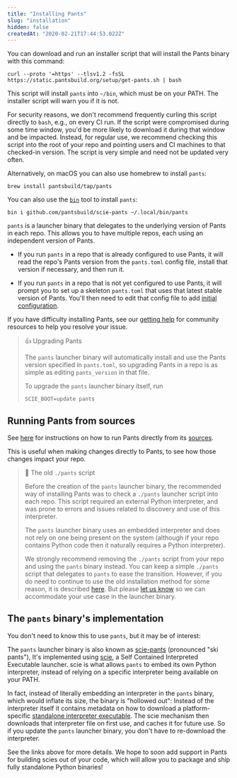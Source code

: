 ```yaml
---
title: "Installing Pants"
slug: "installation"
hidden: false
createdAt: "2020-02-21T17:44:53.022Z"
---
```


You can download and run an installer script that will install the Pants binary with this command:

```
curl --proto '=https' --tlsv1.2 -fsSL https://static.pantsbuild.org/setup/get-pants.sh | bash
```

This script will install `pants` into `~/bin`, which must be on your PATH. The installer script will warn you if it is not.

For security reasons, we don't recommend frequently curling this script directly to `bash`, e.g., on every CI run. If the script were compromised during some time window, you'd be more likely to download it during that window and be impacted. Instead, for regular use, we recommend checking this script into the root of your repo and pointing users and CI machines to that checked-in version. The script is very simple and need not be updated very often.

Alternatively, on macOS you can also use homebrew to install `pants`:

```
brew install pantsbuild/tap/pants
```

You can also use the [`bin`](https://github.com/marcosnils/bin) tool to install `pants`:

```
bin i github.com/pantsbuild/scie-pants ~/.local/bin/pants
```

`pants` is a launcher binary that delegates to the underlying version of Pants in each repo. This allows you to have multiple repos, each using an independent version of Pants.

- If you run `pants` in a repo that is already configured to use Pants, it will read the repo's Pants version from the `pants.toml` config file, install that version if necessary, and then run it.

- If you run `pants` in a repo that is not yet configured to use Pants, it will prompt you to set up a skeleton `pants.toml` that uses that latest stable version of Pants. You'll then need to edit that config file to add [initial configuration](doc:initial-configuration).

If you have difficulty installing Pants, see our [getting help](doc:getting-help) for community resources to help you resolve your issue.

> 👍 Upgrading Pants
> 
> The `pants` launcher binary will automatically install and use the Pants version specified in `pants.toml`, so upgrading Pants in a repo is as simple as editing `pants_version` in that file.
>
> To upgrade the `pants` launcher binary itself, run
> ```
> SCIE_BOOT=update pants
> ```

Running Pants from sources
--------------------------

See [here](doc:running-pants-from-sources) for instructions on how to run Pants directly from its [sources](https://github.com/pantsbuild/pants).

This is useful when making changes directly to Pants, to see how those changes impact your repo.


> 🚧 The old `./pants` script
>
> Before the creation of the `pants` launcher binary, the recommended way of installing Pants was to check a `./pants` launcher script into each repo. This script required an external Python interpreter, and was prone to errors and issues related to discovery and use of this interpreter. 
> 
> The `pants` launcher binary uses an embedded interpreter and does not rely on one being present on the system (although if your repo contains Python code then it naturally requires a Python interpreter).
> 
> We strongly recommend removing the `./pants` script from your repo and using the `pants` binary instead. You can keep a simple `./pants` script that delegates to `pants` to ease the transition. However, if you do need to continue to use the old installation method for some reason, it is described [here](doc:manual-installation). But please [let us know](doc:getting-help) so we can accommodate your use case in the launcher binary.

The `pants` binary's implementation
-----------------------------------

You don't need to know this to use `pants`, but it may be of interest:

The `pants` launcher binary is also known as [scie-pants](https://github.com/pantsbuild/scie-pants) (pronounced "ski pants"), It's implemented using [scie](https://github.com/a-scie/jump), a Self Contained Interpreted Executable launcher. scie is what allows `pants` to embed its own Python interpreter, instead of relying on a specific interpreter being available on your PATH.

In fact, instead of literally embedding an interpreter in the `pants` binary, which would inflate its size, the binary is "hollowed out": Instead of the interpreter itself it contains metadata on how to download a platform-specific [standalone interpreter executable](https://gregoryszorc.com/docs/python-build-standalone/main/). The scie mechanism then downloads that interpreter file on first use, and caches it for future use. So if you update the `pants` launcher binary, you don't have to re-download the interpreter.

See the links above for more details. We hope to soon add support in Pants for building scies out of your code, which will allow you to package and ship fully standalone Python binaries!
